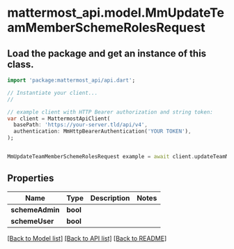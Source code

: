 # mattermost_api.model.MmUpdateTeamMemberSchemeRolesRequest

## Load the package and get an instance of this class.
```dart
import 'package:mattermost_api/api.dart';

// Instantiate your client...
//

// example client with HTTP Bearer authorization and string token:
var client = MattermostApiClient(
  basePath: 'https://your-server.tld/api/v4',
  authentication: MmHttpBearerAuthentication('YOUR TOKEN'),
);


MmUpdateTeamMemberSchemeRolesRequest example = await client.updateTeamMemberSchemeRolesRequest.FUNCTION_THAT_RETURNS_THIS_CLASS();

```

## Properties
Name | Type | Description | Notes
------------ | ------------- | ------------- | -------------
**schemeAdmin** | **bool** |  | 
**schemeUser** | **bool** |  | 

[[Back to Model list]](../GENERATED_README.md#documentation-for-models) [[Back to API list]](../GENERATED_README.md#documentation-for-api-endpoints) [[Back to README]](../GENERATED_README.md)


